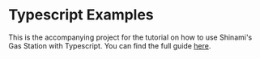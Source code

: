# Typescript Examples
This is the accompanying project for the tutorial on how to use Shinami's Gas Station with Typescript. You can find the full guide [here](https://dash.readme.com/project/shinami/v1.0/docs/sponsored-transaction-typescript-tutorial).

